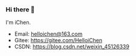 ### Hi there 👋
  I'm iChen.

- Email: helloichen@163.com
- Gitee: https://gitee.com/HelloiChen
- CSDN: https://blog.csdn.net/weixin_45126339

